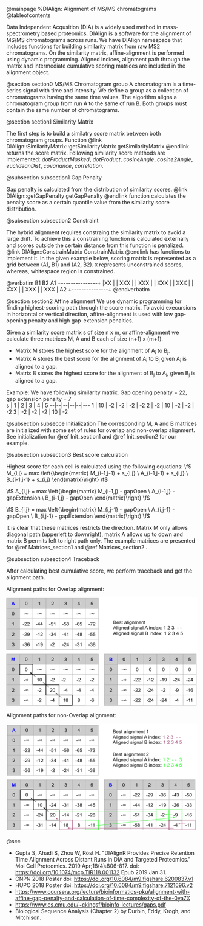 @mainpage %DIAlign: Alignment of MS/MS chromatograms  
@tableofcontents

<script src="https://cdn.mathjax.org/mathjax/latest/MathJax.js?config=TeX-AMS-MML_HTMLorMML" type="text/javascript"></script>

Data Independent Acqusition (DIA) is a widely used method in mass-spectrometry based proteomics. DIAlign is a software for the alignment of MS/MS chromatograms across runs. We have DIAlign namespace that includes functions for building similarity matrix from raw MS2 chromatograms. On the similarity matrix,  affine-alignment is performed using dynamic programming. Aligned indices, alignment path through the matrix and intermediate cumulative scoring matrices are included in the alignment object. 

@section section0 MS/MS Chromatogram group
A chromatogram is a time-series signal with time and intensity. We define a group as a collection of chromatograms having the same time values. The algorithm aligns a chromatogram group from run A to the same of run B. Both groups must contain the same number of chromatograms.

@section section1 Similarity Matrix

The first step is to build a similatry score matrix between both chromatogram groups. Function @link DIAlign::SimilarityMatrix::getSimilarityMatrix getSimilarityMatrix @endlink returns the score matrix. Following similarity score methods are implemented: *dotProductMasked*, *dotProduct*, *cosineAngle*, *cosine2Angle*, *euclideanDist*, *covariance*, *correlation*.

@subsection subsection1 Gap Penalty

Gap penalty is calculated from the distribution of similarity scores. @link DIAlign::getGapPenalty getGapPenalty @endlink function calculates the penalty score as a certain quantile value from the similarity score distribution.

@subsection subsection2 Constraint

The hybrid alignment requires constraing the similarity matrix to avoid a large drift. To achieve this a constraining function is calculated externally and scores outside the certain distance from this function is penalized. @link DIAlign::ConstrainMatrix ConstrainMatrix @endlink has functions to implement it. In the given example below, scoring matrix is represented as a grid between (A1, B1) and (A2, B2). `X` represents unconstrained scores, whereas, whitespace region is constrained.

@verbatim
    B1              B2
  A1 +---------------+
     |XX             |
     | XXX           |
     |  XXX          |
     |   XXX         |
     |    XXX        |
     |     XXX       |
     |      XXX      |
     |       XXX     |
  A2 +---------------+
@endverbatim

@section section2 Affine alignment
We use dynamic programming for finding highest-scoring path through the score matrix. To avoid execursions in horizontal or vertical direction, affine-alignment is used with low gap-opening penalty and high gap-extension penalties.

Given a similarity score matrix s of size n x m, or affine-alignment we calculate three matrices M, A and B each of size (n+1) x (m+1).   
* Matrix M stores the highest score for the alignment of A<sub>i</sub> to B<sub>j</sub>.   
* Matrix A stores the best score for the alignment of A<sub>i</sub> to B<sub>j</sub> given A<sub>i</sub> is aligned to a gap.   
* Matrix B stores the highest score for the alignment of B<sub>j</sub> to A<sub>i</sub>, given B<sub>j</sub> is aligned to a gap.    

Example:  We have following similarity matrix. Gap opening penalty = 22, gap extension penalty = 7      
s | 1 | 2 | 3 | 4 | 5
--|--|--|--|--|---
1 | 10 | -2 | -2 | -2 | -2
2 | -2 | 10 | -2 | -2 | -2
3 | -2 | -2 | -2 | 10 | -2

@subsection subsecce Initialization
The corresponding M, A and B matrices are initialized with some set of rules for overlap and non-overlap alignment. See initialization for @ref Init_section1 and @ref Init_section2 for our example. 

@subsection subsection3 Best score calculation

Highest score for each cell is calculated using the following equations:
\f$ M_{i,j} = max \left\{\begin{matrix} M_{i-1,j-1} + s_{i,j} \\ A_{i-1,j-1} + s_{i,j} \\ B_{i-1,j-1} + s_{i,j} \end{matrix}\right\} \f$

\f$ A_{i,j} = max \left\{\begin{matrix} M_{i-1,j} - gapOpen \\ A_{i-1,j} - gapExtension \\ B_{i-1,j} - gapOpen \end{matrix}\right\} \f$

\f$ B_{i,j} = max \left\{\begin{matrix} M_{i,j-1} - gapOpen \\ A_{i,j-1} - gapOpen \\ B_{i,j-1} - gapExtension \end{matrix}\right\} \f$

It is clear that these matrices restricts the direction. Matrix M only allows diagonal path (upperleft to downright), matrix A allows up to down and matrix B permits left to right path only.
  The example matrices are presented for @ref Matrices_section1 and @ref Matrices_section2 .

@subsection subsection4 Traceback

After calculating best cumulative score, we perform traceback and get the alignment path.

Alignment paths for Overlap alignment:

![Overlap Alignment](./overlap.svg)

Alignment paths for non-Overlap alignment:

![Non-overlap Alignment](./nonoverlap.svg)

@see 
 * Gupta S, Ahadi S, Zhou W, Röst H. "DIAlignR Provides Precise Retention Time Alignment Across Distant Runs in DIA and Targeted Proteomics." Mol Cell Proteomics. 2019 Apr;18(4):806-817. doi: https://doi.org/10.1074/mcp.TIR118.001132 Epub 2019 Jan 31.
 * CNPN 2018 Poster doi: https://doi.org/10.6084/m9.figshare.6200837.v1
 * HUPO 2018 Poster doi: https://doi.org/10.6084/m9.figshare.7121696.v2
 * https://www.coursera.org/lecture/bioinformatics-pku/alignment-with-affine-gap-penalty-and-calculation-of-time-complexity-of-the-0ya7X
 * https://www.cs.cmu.edu/~ckingsf/bioinfo-lectures/gaps.pdf
 * Biological Sequence Analysis (Chapter 2) by Durbin, Eddy, Krogh, and Mitchison.
